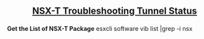 ## <p align="center"><ins>NSX-T Troubleshooting Tunnel Status</ins></p>

**Get the List of NSX-T Package**
esxcli software vib list |grep -i nsx
